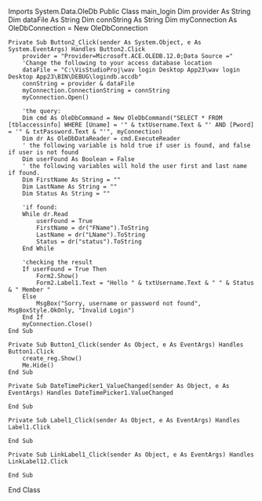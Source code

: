 
Imports System.Data.OleDb
Public Class main_login
    Dim provider As String
    Dim dataFile As String
    Dim connString As String
    Dim myConnection As OleDbConnection = New OleDbConnection


    Private Sub Button2_Click(sender As System.Object, e As System.EventArgs) Handles Button2.Click
        provider = "Provider=Microsoft.ACE.OLEDB.12.0;Data Source ="
        'Change the following to your access database location
        dataFile = "C:\VisStudioProj\wav login Desktop App23\wav login Desktop App23\BIN\DEBUG\logindb.accdb"
        connString = provider & dataFile
        myConnection.ConnectionString = connString
        myConnection.Open()

        'the query:
        Dim cmd As OleDbCommand = New OleDbCommand("SELECT * FROM [tblaccessinfo] WHERE [Uname] = '" & txtUsername.Text & "' AND [Pword] = '" & txtPassword.Text & "'", myConnection)
        Dim dr As OleDbDataReader = cmd.ExecuteReader
        ' the following variable is hold true if user is found, and false if user is not found 
        Dim userFound As Boolean = False
        ' the following variables will hold the user first and last name if found.
        Dim FirstName As String = ""
        Dim LastName As String = ""
        Dim Status As String = ""

        'if found:
        While dr.Read
            userFound = True
            FirstName = dr("FName").ToString
            LastName = dr("LName").ToString
            Status = dr("status").ToString
        End While

        'checking the result
        If userFound = True Then
            Form2.Show()
            Form2.Label1.Text = "Hello " & txtUsername.Text & " " & Status & " Member "
        Else
            MsgBox("Sorry, username or password not found", MsgBoxStyle.OkOnly, "Invalid Login")
        End If
        myConnection.Close()
    End Sub

    Private Sub Button1_Click(sender As Object, e As EventArgs) Handles Button1.Click
        create_reg.Show()
        Me.Hide()
    End Sub

    Private Sub DateTimePicker1_ValueChanged(sender As Object, e As EventArgs) Handles DateTimePicker1.ValueChanged

    End Sub

    Private Sub Label1_Click(sender As Object, e As EventArgs) Handles Label1.Click

    End Sub

    Private Sub LinkLabel1_Click(sender As Object, e As EventArgs) Handles LinkLabel12.Click

    End Sub
End Class
